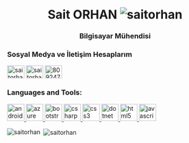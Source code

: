 <h1 align="center">Sait ORHAN <img src="https://komarev.com/ghpvc/?username=saitorhan" alt="saitorhan" /> </h1>
<h3 align="center">Bilgisayar Mühendisi</h3>


<p align="left">
<h3 align="left">Sosyal Medya ve İletişim Hesaplarım</h3>
<a href="https://twitter.com/saitorhan" target="blank"><img align="center" src="https://cdn.jsdelivr.net/npm/simple-icons@3.0.1/icons/twitter.svg" alt="saitorhan" height="30" width="40" /></a>
<a href="https://linkedin.com/in/saitorhan" target="blank"><img align="center" src="https://cdn.jsdelivr.net/npm/simple-icons@3.0.1/icons/linkedin.svg" alt="saitorhan" height="30" width="40" /></a>
<a href="https://stackoverflow.com/users/8092473" target="blank"><img align="center" src="https://cdn.jsdelivr.net/npm/simple-icons@3.0.1/icons/stackoverflow.svg" alt="8092473" height="30" width="40" /></a>
</p>

<h3 align="left">Languages and Tools:</h3>
<p align="left"> <a href="https://developer.android.com" target="_blank"> <img src="https://devicons.github.io/devicon/devicon.git/icons/android/android-original-wordmark.svg" alt="android" width="40" height="40"/> </a> <a href="https://azure.microsoft.com/en-in/" target="_blank"> <img src="https://www.vectorlogo.zone/logos/microsoft_azure/microsoft_azure-icon.svg" alt="azure" width="40" height="40"/> </a> <a href="https://getbootstrap.com" target="_blank"> <img src="https://devicons.github.io/devicon/devicon.git/icons/bootstrap/bootstrap-plain.svg" alt="bootstrap" width="40" height="40"/> </a> <a href="https://www.w3schools.com/cs/" target="_blank"> <img src="https://devicons.github.io/devicon/devicon.git/icons/csharp/csharp-original.svg" alt="csharp" width="40" height="40"/> </a> <a href="https://www.w3schools.com/css/" target="_blank"> <img src="https://devicons.github.io/devicon/devicon.git/icons/css3/css3-original-wordmark.svg" alt="css3" width="40" height="40"/> </a> <a href="https://dotnet.microsoft.com/" target="_blank"> <img src="https://devicons.github.io/devicon/devicon.git/icons/dot-net/dot-net-original-wordmark.svg" alt="dotnet" width="40" height="40"/> </a> <a href="https://www.w3.org/html/" target="_blank"> <img src="https://devicons.github.io/devicon/devicon.git/icons/html5/html5-original-wordmark.svg" alt="html5" width="40" height="40"/> </a> <a href="https://developer.mozilla.org/en-US/docs/Web/JavaScript" target="_blank"> <img src="https://devicons.github.io/devicon/devicon.git/icons/javascript/javascript-original.svg" alt="javascript" width="40" height="40"/> </a> </p>

<p><img align="left" src="https://github-readme-stats.vercel.app/api/top-langs/?username=saitorhan&layout=compact" alt="saitorhan" /></p>

<p>&nbsp;<img align="center" src="https://github-readme-stats.vercel.app/api?username=saitorhan&show_icons=true" alt="saitorhan" /></p>
